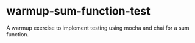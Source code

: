 # warmup-sum-function-test
A warmup exercise to implement testing using mocha and chai for a sum function.
